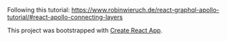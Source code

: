 Following this tutorial: https://www.robinwieruch.de/react-graphql-apollo-tutorial/#react-apollo-connecting-layers

This project was bootstrapped with [Create React App](https://github.com/facebookincubator/create-react-app).
